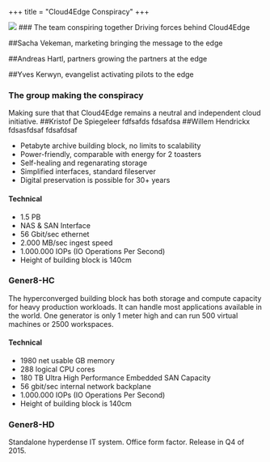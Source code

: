 +++
title = "Cloud4Edge Conspiracy"
+++

<img class="gener8Logo" src="/images/gener8-logo.png">
### The team conspiring together
Driving forces behind Cloud4Edge

##Sacha Vekeman, marketing 
bringing the message to the edge

##Andreas Hartl, partners
growing the partners at the edge

##Yves Kerwyn, evangelist
activating pilots to the edge



### The group making the conspiracy
Making sure that that Cloud4Edge remains a neutral and independent cloud initiative.
##Kristof De Spiegeleer
fdfsafds
fdsafdsa
##Willem Hendrickx
fdsasfdsaf
fdsafdsaf



* Petabyte archive building block, no limits to scalability
* Power-friendly, comparable with energy for 2 toasters
* Self-healing and regenarating storage
* Simplified interfaces, standard fileserver
* Digital preservation is possible for 30+ years

#### Technical

* 1.5 PB
* NAS & SAN Interface
* 56 Gbit/sec ethernet
* 2.000 MB/sec ingest speed
* 1.000.000 IOPs (IO Operations Per Second)
* Height of building block is 140cm

### Gener8-HC

The hyperconverged building block has both storage and compute capacity for heavy production workloads. It can handle most applications available in the world. One generator is only 1 meter high and can run 500 virtual machines or 2500 workspaces.

#### Technical

* 1980 net usable GB memory
* 288 logical CPU cores
* 180 TB Ultra High Performance Embedded SAN Capacity
* 56 gbit/sec internal network backplane
* 1.000.000 IOPs (IO Operations Per Second)
* Height of building block is 140cm

### Gener8-HD

Standalone hyperdense IT system. Office form factor. Release in Q4 of 2015.

<style type="text/css">
.gener8Logo {margin: -15px 0 0 0;}
	.title { display: none;}
	.separator-2 { display: none;}
	.separator-2 + p { display: none;}
</style>
